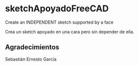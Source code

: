 # sketchApoyadoFreeCAD

Create an INDEPENDENT sketch supported by a face

Crea un sketch apoyado en una cara pero sin depender de ella.


## Agradecimientos

Sebastián Ernesto García
